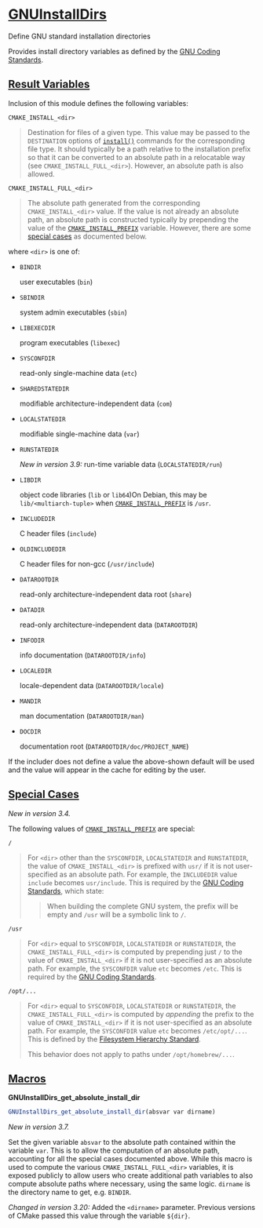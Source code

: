# [GNUInstallDirs](https://cmake.org/cmake/help/latest/module/GNUInstallDirs.html#)

Define GNU standard installation directories

Provides install directory variables as defined by the [GNU Coding Standards](https://www.gnu.org/prep/standards/html_node/Directory-Variables.html).

## [Result Variables](https://cmake.org/cmake/help/latest/module/GNUInstallDirs.html#result-variables)

Inclusion of this module defines the following variables:

```
CMAKE_INSTALL_<dir>
```

> Destination for files of a given type. This value may be passed to the `DESTINATION` options of [`install()`](https://cmake.org/cmake/help/latest/command/install.html#command:install) commands for the corresponding file type. It should typically be a path relative to the installation prefix so that it can be converted to an absolute path in a relocatable way (see `CMAKE_INSTALL_FULL_<dir>`). However, an absolute path is also allowed.

```
CMAKE_INSTALL_FULL_<dir>
```

> The absolute path generated from the corresponding `CMAKE_INSTALL_<dir>` value. If the value is not already an absolute path, an absolute path is constructed typically by prepending the value of the [`CMAKE_INSTALL_PREFIX`](https://cmake.org/cmake/help/latest/variable/CMAKE_INSTALL_PREFIX.html#variable:CMAKE_INSTALL_PREFIX) variable. However, there are some [special cases](https://cmake.org/cmake/help/latest/module/GNUInstallDirs.html#special-cases) as documented below.

where `<dir>` is one of:

- `BINDIR`

  user executables (`bin`)

- `SBINDIR`

  system admin executables (`sbin`)

- `LIBEXECDIR`

  program executables (`libexec`)

- `SYSCONFDIR`

  read-only single-machine data (`etc`)

- `SHAREDSTATEDIR`

  modifiable architecture-independent data (`com`)

- `LOCALSTATEDIR`

  modifiable single-machine data (`var`)

- `RUNSTATEDIR`

  *New in version 3.9:* run-time variable data (`LOCALSTATEDIR/run`)

- `LIBDIR`

  object code libraries (`lib` or `lib64`)On Debian, this may be `lib/<multiarch-tuple>` when [`CMAKE_INSTALL_PREFIX`](https://cmake.org/cmake/help/latest/variable/CMAKE_INSTALL_PREFIX.html#variable:CMAKE_INSTALL_PREFIX) is `/usr`.

- `INCLUDEDIR`

  C header files (`include`)

- `OLDINCLUDEDIR`

  C header files for non-gcc (`/usr/include`)

- `DATAROOTDIR`

  read-only architecture-independent data root (`share`)

- `DATADIR`

  read-only architecture-independent data (`DATAROOTDIR`)

- `INFODIR`

  info documentation (`DATAROOTDIR/info`)

- `LOCALEDIR`

  locale-dependent data (`DATAROOTDIR/locale`)

- `MANDIR`

  man documentation (`DATAROOTDIR/man`)

- `DOCDIR`

  documentation root (`DATAROOTDIR/doc/PROJECT_NAME`)

If the includer does not define a value the above-shown default will be used and the value will appear in the cache for editing by the user.

## [Special Cases](https://cmake.org/cmake/help/latest/module/GNUInstallDirs.html#special-cases)

*New in version 3.4.*

The following values of [`CMAKE_INSTALL_PREFIX`](https://cmake.org/cmake/help/latest/variable/CMAKE_INSTALL_PREFIX.html#variable:CMAKE_INSTALL_PREFIX) are special:

```
/
```

> For `<dir>` other than the `SYSCONFDIR`, `LOCALSTATEDIR` and `RUNSTATEDIR`, the value of `CMAKE_INSTALL_<dir>` is prefixed with `usr/` if it is not user-specified as an absolute path. For example, the `INCLUDEDIR` value `include` becomes `usr/include`. This is required by the [GNU Coding Standards](https://www.gnu.org/prep/standards/html_node/Directory-Variables.html), which state:
>
> > When building the complete GNU system, the prefix will be empty and `/usr` will be a symbolic link to `/`.

```
/usr
```

> For `<dir>` equal to `SYSCONFDIR`, `LOCALSTATEDIR` or `RUNSTATEDIR`, the `CMAKE_INSTALL_FULL_<dir>` is computed by prepending just `/` to the value of `CMAKE_INSTALL_<dir>` if it is not user-specified as an absolute path. For example, the `SYSCONFDIR` value `etc` becomes `/etc`. This is required by the [GNU Coding Standards](https://www.gnu.org/prep/standards/html_node/Directory-Variables.html).

```
/opt/...
```

> For `<dir>` equal to `SYSCONFDIR`, `LOCALSTATEDIR` or `RUNSTATEDIR`, the `CMAKE_INSTALL_FULL_<dir>` is computed by *appending* the prefix to the value of `CMAKE_INSTALL_<dir>` if it is not user-specified as an absolute path. For example, the `SYSCONFDIR` value `etc` becomes `/etc/opt/...`. This is defined by the [Filesystem Hierarchy Standard](https://refspecs.linuxfoundation.org/FHS_3.0/fhs/index.html).
>
> This behavior does not apply to paths under `/opt/homebrew/...`.

## [Macros](https://cmake.org/cmake/help/latest/module/GNUInstallDirs.html#macros)

**GNUInstallDirs_get_absolute_install_dir**

```cmake
GNUInstallDirs_get_absolute_install_dir(absvar var dirname)
```

*New in version 3.7.*

Set the given variable `absvar` to the absolute path contained within the variable `var`. This is to allow the computation of an absolute path, accounting for all the special cases documented above. While this macro is used to compute the various `CMAKE_INSTALL_FULL_<dir>` variables, it is exposed publicly to allow users who create additional path variables to also compute absolute paths where necessary, using the same logic. `dirname` is the directory name to get, e.g. `BINDIR`.

*Changed in version 3.20:* Added the `<dirname>` parameter. Previous versions of CMake passed this value through the variable `${dir}`.
